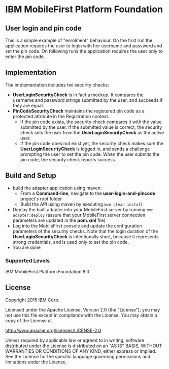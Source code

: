 IBM MobileFirst Platform Foundation
===

## User login and pin code
This is a simple example of "enrolment" behaviour. 
On the first run the application requires the user to login with her username and password and set the pin code.
 On following runs the application requires the user only to enter the pin code. 

## Implementation
The implementation includes twi security checks:

* **UserLoginSecurityCheck** is in fact a mockup. It compares the username and password strings submitted by the user, and 
  succeeds if they are equal.
* **PinCodeSecurityCheck** maintains the registered pin code as a protected attribute in the Registration context.
  * If the pin code exists, the security check compares it with the value submitted by the user. 
    If the submitted value is correct, the security check sets the user from the **UserLoginSecurityCheck** as the active user.
  * If the pin code does not exist yet, the security check makes sure the **UserLoginSecurityCheck** is logged in, 
    and sends a challenge prompting the user to set the pin code.
    When the user submits the pin code, the security check reports success.


## Build and Setup

* build the adapter application using maven:
    * From a **Command-line**, navigate to the **user-login-and-pincode** project's root folder
    * Build the API using maven by executing `mvn clean install`
* Deploy the built adapter into your MobileFirst server by running `mvn adapter:deploy` (assure that your MobileFirst
  server connection parameters are updated in the **pom.xml** file)
* Log into the MobileFirst console and update the configuration parameters of the security checks.
  Note that the login duration of the **UserLoginSecurityCheck** is intentionally short, because it represents strong credentials, 
  and is used only to set the pin code. 
* You are done

### Supported Levels
IBM MobileFirst Platform Foundation 8.0

## License
Copyright 2015 IBM Corp.

Licensed under the Apache License, Version 2.0 (the "License");
you may not use this file except in compliance with the License.
You may obtain a copy of the License at

http://www.apache.org/licenses/LICENSE-2.0

Unless required by applicable law or agreed to in writing, software
distributed under the License is distributed on an "AS IS" BASIS,
WITHOUT WARRANTIES OR CONDITIONS OF ANY KIND, either express or implied.
See the License for the specific language governing permissions and
limitations under the License.